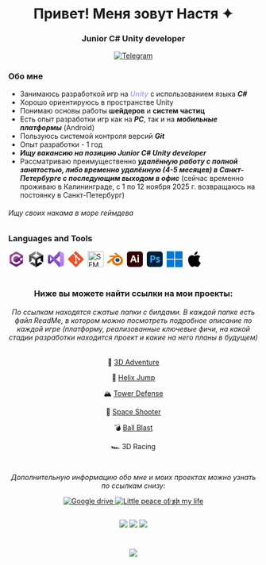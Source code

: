 <div id="header" align="center">
    <h1>Привет! Меня зовут Настя ✦ </h1>
    <h3> Junior C# Unity developer</h3>
</div>  

<div id="socials" align="center">
<a href ="https://t.me/EINEILEIDGE">
    <img src ="https://img.shields.io/badge/Telegram-2CA5E0?style=for-the-badge&logo=telegram&logoColor=white"
    alt="Telegram"/>
</a></div>

### Обо мне
- Занимаюсь разработкой игр на **_<font color=b8a8f7>Unity</font>_** с использованием языка **_С#_**
- Хорошо ориентируюсь в пространстве Unity
- Понимаю основы работы **шейдеров** и **систем частиц**
- Есть опыт разработки игр как на **_PC_**, так и на **_мобильные платформы_** (Android)
- Пользуюсь системой контроля версий **_Git_**
- Опыт разработки - 1 год
- **_Ищу вакансию на позицию Junior C# Unity developer_**
- Рассматриваю преимущественно **_удалённую работу с полной занятостью, либо временно удалённую (4-5 месяцев) в Санкт-Петербурге с последующим выходом в офис_** (сейчас временно проживаю в Калининграде, с 1 по 12 ноября 2025 г. возвращаюсь на постоянку в Санкт-Петербург)
<h6>Ищу своих накама в море геймдева</h6>


### Languages and Tools
<img height="32" width="32" src ="https://github.com/devicons/devicon/blob/master/icons/csharp/csharp-original.svg"
    title="C#"/>&nbsp;
<img height="32" width="32" src ="https://github.com/devicons/devicon/blob/master/icons/unity/unity-original.svg"
    title="Unity"/>&nbsp;
<img height="32" width="32" src ="https://github.com/devicons/devicon/blob/master/icons/visualstudio/visualstudio-original.svg"
    title="Visual Studio"/>&nbsp;
<img height="32" width="32" src ="https://github.com/devicons/devicon/blob/master/icons/git/git-original.svg"
    title="Git"/>&nbsp;
<img height="32" width="32" src ="https://www.sfml-dev.org/download/goodies/sfml-icon.svg"
    title="SFML Libraries"/>&nbsp;
<img height="32" width="32" src ="https://github.com/devicons/devicon/blob/master/icons/blender/blender-original.svg"
    title="Blender"/>&nbsp;
<img height="32" width="32" src ="https://github.com/devicons/devicon/blob/master/icons/illustrator/illustrator-plain.svg"
    title="Adobe Illustrator"/>&nbsp;
<img height="32" width="32" src ="https://github.com/devicons/devicon/blob/master/icons/photoshop/photoshop-original.svg"
    title="Adobe Photoshop"/>&nbsp;
<img height="32" width="32" src ="https://github.com/devicons/devicon/blob/master/icons/windows11/windows11-original.svg"
    title="Working with Windows OS"/>&nbsp;
<img height="32" width="32" src ="https://github.com/devicons/devicon/blob/master/icons/apple/apple-original.svg"
    title="Working with Mac OS"/>&nbsp;


<div id="body" align="center">
<h1></h1>
<h3>Ниже вы можете найти ссылки на мои проекты:</h3>
<h6>По ссылкам находятся сжатые папки с билдами. В каждой папке есть файл ReadMe, в котором можно посмотреть подробное описание по каждой игре (платформу, реализованные ключевые фичи, на какой стадии разработки находится проект и какие на него планы в будущем)</h6>

</div>
<div id="body" align="center">   
    
🔑 [3D Adventure](https://drive.google.com/drive/folders/1NM2c_iKRMrt6GCsCZakeH0s0Li4YTqNa?usp=sharing) 

🏐 [Helix Jump](https://drive.google.com/drive/folders/1ywtjgelQXPcgoj2vLETWl38p-oXKF4Ap?usp=sharing) 

🏔 [Tower Defense](https://drive.google.com/drive/folders/1am3mwqDlFyOTp1QNiPW15IE38YRSU9N?usp=sharing) 

🚀 [Space Shooter](https://drive.google.com/drive/folders/1am3mwqDlFyOTp1QNiW15IE538YRSU9N?usp=sharing) 

💣 [Ball Blast](https://drive.google.com/drive/folders/1am3mwqDlFyOTp1QiPW15IE538YRSU9N?usp=sharing) 

🏎 3D Racing

<h1></h1>
</div>

<div id="body" align="center">   
    
<i>Дополнительную информацию обо мне и моих проектах можно узнать по ссылкам снизу:</i>

<a href ="https://drive.google.com/drive/folders/1NROk3kPHVRZaOKgD-77gB5_a05p8mj4f?usp=drive_link">
<img src="https://img.shields.io/badge/Google_Cloud-4285F4?style=for-the-badge&logo=google-cloud&logoColor=white](https://img.shields.io/badge/iCloud-3693F3?style=for-the-badge&logo=iCloud&logoColor=white"
     alt="Google drive"/>

<a href ="https://www.instagram.com/eineileidge?igsh=MXBuaTZsb2Zoeml4eQ%3D%3D&utm_source=qr">
<img src="https://img.shields.io/badge/Instagram-E4405F?style=for-the-badge&logo=instagram&logoColor=white"
     title="Little peace of  ̷s̷h̷  my life"/>
<h2></h2>     
</a></div>


<div id="stat" align="center"> 
    <img src="http://github-profile-summary-cards.vercel.app/api/cards/repos-per-language?username=Nenastasiia&theme=github_dark"/>
    <img src="http://github-profile-summary-cards.vercel.app/api/cards/stats?username=Nenastasiia&theme=github_dark"/>
    <img src="http://github-profile-summary-cards.vercel.app/api/cards/profile-details?username=Nenastasiia&theme=github_dark"/>
</div>

<div align="center" style="margin: 40px 0">
   <a href="https://github.com/romankh3/github-profile-views-counter">
       <img width="110px" src="https://komarev.com/ghpvc/?username=Nenastasiia&color=AA6BD1">
   </a>
</div>


